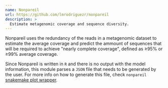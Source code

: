 ```yaml
---
name: Nonpareil
url: https://github.com/lmrodriguezr/nonpareil
description: >
  Estimate metagenomic coverage and sequence diversity.
---
```


Nonpareil uses the redundancy of the reads in a metagenomic dataset to estimate
the average coverage and predict the ammount of sequences that will be required
to achieve "nearly complete coverage", defined as ≥95% or ≥99% average coverage.

Since Nonpareil is written in `R` and there is no output with the model information,
this module parses a `JSON` file that needs to be generated by the user. For more
info on how to generate this file, check `nonpareil` [snakemake plot wrapper](https://snakemake-wrappers.readthedocs.io/en/latest/wrappers/nonpareil/plot.html#code).
